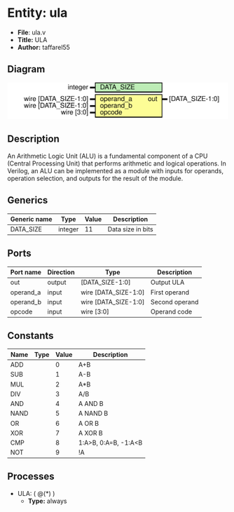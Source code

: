 
# Entity: ula 
- **File**: ula.v
- **Title:**  ULA
- **Author:**  taffarel55

## Diagram
![Diagram](ula.svg "Diagram")
## Description

An Arithmetic Logic Unit (ALU) is a fundamental
component of a CPU (Central Processing Unit) that performs
arithmetic and logical operations. In Verilog, an ALU can
be implemented as a module with inputs for operands, operation
selection, and outputs for the result of the module.

## Generics

| Generic name | Type    | Value | Description       |
| ------------ | ------- | ----- | ----------------- |
| DATA_SIZE    | integer | 11    | Data size in bits |

## Ports

| Port name | Direction | Type                 | Description    |
| --------- | --------- | -------------------- | -------------- |
| out       | output    | [DATA_SIZE-1:0]      | Output ULA     |
| operand_a | input     | wire [DATA_SIZE-1:0] | First operand  |
| operand_b | input     | wire [DATA_SIZE-1:0] | Second operand |
| opcode    | input     | wire [3:0]           | Operand code   |

## Constants

| Name | Type | Value | Description          |
| ---- | ---- | ----- | -------------------- |
| ADD  |      | 0     | A+B                  |
| SUB  |      | 1     | A-B                  |
| MUL  |      | 2     | A*B                  |
| DIV  |      | 3     | A/B                  |
| AND  |      | 4     | A AND B              |
| NAND |      | 5     | A NAND B             |
| OR   |      | 6     | A OR B               |
| XOR  |      | 7     | A XOR B              |
| CMP  |      | 8     | 1:A>B, 0:A=B, -1:A<B |
| NOT  |      | 9     | !A                   |

## Processes
- ULA: ( @(*) )
  - **Type:** always
